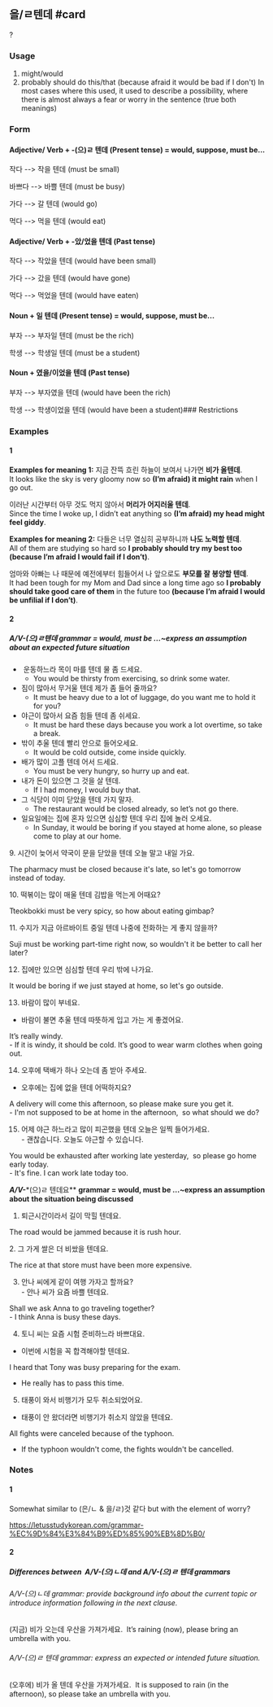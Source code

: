 ## 을/ㄹ텐데 #card
?
### Usage
1. might/would
2. probably should do this/that (because afraid it would be bad if I don't)
In most cases where this used, it used to describe a possibility, where there is almost always a fear or worry in the sentence (true both meanings)
### Form
#### Adjective/ Verb + -(으)ㄹ 텐데 (Present tense) = would, suppose, must be...

작다 --> 작을 텐데 (must be small)

바쁘다 --> 바쁠 텐데 (must be busy)

가다 --> 갈 텐데 (would go)

먹다 --> 먹을 텐데 (would eat)
#### Adjective/ Verb + -았/었을 텐데 (Past tense)

작다 --> 작았을 텐데 (would have been small)

가다 --> 갔을 텐데 (would have gone)

먹다 --> 먹었을 텐데 (would have eaten)
#### Noun + 일 텐데 (Present tense) = would, suppose, must be...

부자 --> 부자일 텐데 (must be the rich)

학생 --> 학생일 텐데 (must be a student)
#### Noun + 였을/이었을 텐데 (Past tense)

부자 --> 부자였을 텐데 (would have been the rich)

학생 --> 학생이었을 텐데 (would have been a student)### Restrictions
### Examples
#### 1
**Examples for meaning 1:** 지금 잔뜩 흐린 하늘이 보여서 나가면 **비가 올텐데**.  
It looks like the sky is very gloomy now so **(I’m afraid) it might rain** when I go out.

이러난 시간부터 아무 것도 먹지 않아서 **머리가 어지러울 텐데**.  
Since the time I woke up, I didn’t eat anything so **(I’m afraid) my head might feel giddy**.

**Examples for meaning 2:** 다들은 너무 열심히 공부하니까 **나도 노력할 텐데**.  
All of them are studying so hard so **I probably should try my best too (because I’m afraid I would fail if I don’t)**.

엄마와 아빠는 나 때문에 예전에부터 힘들어서 나 앞으로도 **부모를 잘 봉양할 텐데**.  
It had been tough for my Mom and Dad since a long time ago so **I probably should take good care of them** in the future too **(because I’m afraid I would be unfilial if I don’t)**.
#### 2
##### A/V-(으)ㄹ텐데 grammar = would, must be ...~express an assumption about an expected future situation
*  운동하느라 목이 마를 텐데 물 좀 드세요.
	* You would be thirsty from exercising, so drink some water.
* 짐이 많아서 무거울 텐데 제가 좀 들어 줄까요?
	* It must be heavy due to a lot of luggage, do you want me to hold it for you? 
* 야근이 많아서 요즘 힘들 텐데 좀 쉬세요.
	* It must be hard these days because you work a lot overtime, so take a break. 
* 밖이 추울 텐데 빨리 안으로 들어오세요.
	* It would be cold outside, come inside quickly. 
* 배가 많이 고플 텐데 어서 드세요.
	* You must be very hungry, so hurry up and eat.
* 내가 돈이 있으면 그 것을 살 텐데.
	* If I had money, I would buy that.
* 그 식당이 이미 닫았을 텐데 가지 말자.
	* The restaurant would be closed already, so let’s not go there.
* 일요일에는 집에 혼자 있으면 심심할 텐데 우리 집에 놀러 오세요.
	* In Sunday, it would be boring if you stayed at home alone, so please come to play at our home.

  

9. 시간이 늦어서 약국이 문을 닫았을 텐데 오늘 말고 내일 가요.

The pharmacy must be closed because it's late, so let's go tomorrow instead of today.

  

10. 떡볶이는 많이 매울 텐데 김밥을 먹는게 어때요? 

Tteokbokki must be very spicy, so how about eating gimbap? 

  

11. 수지가 지금 아르바이트 중일 텐데 나중에 전화하는 게 좋지 않을까?

Suji must be working part-time right now, so wouldn't it be better to call her later? 

  

12. 집에만 있으면 심심할 텐데 우리 밖에 나가요. 

It would be boring if we just stayed at home, so let's go outside.

  

13. 바람이 많이 부네요.  
- 바람이 불면 추울 텐데 따뜻하게 입고 가는 게 좋겠어요.

It’s really windy.  
- If it is windy, it should be cold. It’s good to wear warm clothes when going out.

  

14. 오후에 택배가 하나 오는데 좀 받아 주세요.  
- 오후에는 집에 없을 텐데 어떡하지요?

A delivery will come this afternoon, so please make sure you get it.  
- I'm not supposed to be at home in the afternoon,  so what should we do?

  

15. 어제 야근 하느라고 많이 피곤했을 텐데 오늘은 일찍 들어가세요.  
- 괜찮습니다. 오늘도 야근할 수 있습니다.

You would be exhausted after working late yesterday,  so please go home early today.  
- It's fine. I can work late today too.

  

  

***A/V-****(으)ㄹ 텐데요** **grammar = would, must be ...~express an assumption about** **the situation being discussed**

  

1. 퇴근시간이라서 길이 막힐 텐데요.

The road would be jammed because it is rush hour.

  

2. 그 가게 쌀은 더 비쌌을 텐데요.

The rice at that store must have been more expensive.

  

3. 안나 씨에게 같이 여행 가자고 할까요?  
- 안나 씨가 요즘 바쁠 텐데요.

Shall we ask Anna to go traveling together?  
- I think Anna is busy these days.

  

4. 토니 씨는 요즘 시험 준비하느라 바쁘대요.

- 이번에 시험을 꼭 합격해야할 텐데요. 

I heard that Tony was busy preparing for the exam.

- He really has to pass this time. 

  

5. 태풍이 와서 비행기가 모두 취소되었어요.

- 태풍이 안 왔더라면 비행기가 취소지 않았을 텐데요.

All fights were canceled because of the typhoon.

- If the typhoon wouldn't come, the fights wouldn't be cancelled.
### Notes
#### 1
Somewhat similar to (은/ㄴ & 을/ㄹ)것 같다 but with the element of worry?

https://letusstudykorean.com/grammar-%EC%9D%84%E3%84%B9%ED%85%90%EB%8D%B0/
#### 2
##### Differences between  **A/V**-(으)ㄴ데 and A/V-(으)ㄹ 텐데 grammars
###### A/V-(으)ㄴ데 grammar: provide background info about the current topic or introduce information following in the next clause.  
(지금) 비가 오는데 우산을 가져가세요. 
It’s raining (now), please bring an umbrella with you.
###### A/V-(으)ㄹ 텐데 grammar: express an expected or intended future situation.  
(오후에) 비가 올 텐데 우산을 가져가세요. 
It is supposed to rain (in the afternoon), so please take an umbrella with you.
